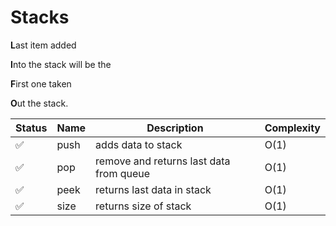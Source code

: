 # Stacks


**L**ast item added 

**I**nto the stack will be the 

**F**irst one taken 

**O**ut the stack.

 | Status | Name    | Description | Complexity |
|--------|---------|-------------|------------|
| ✅      | push | adds data to  stack          | O(1)       |
|  ✅     | pop |      remove and returns last data from queue       | O(1)       |
|  ✅      | peek    |  returns last data in stack           | O(1)       |
|   ✅     | size    |       returns size of stack      | O(1)       |

